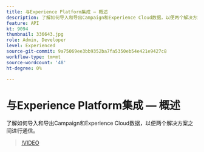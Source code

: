 ```yaml
---
title: 与Experience Platform集成 — 概述
description: 了解如何导入和导出Campaign和Experience Cloud数据，以便两个解决方案之间进行通信。
feature: API
kt: 9094
thumbnail: 336643.jpg
role: Admin, Developer
level: Experienced
source-git-commit: 9a75069ee3bb9352ba7fa5350eb54e421e9427c8
workflow-type: tm+mt
source-wordcount: '48'
ht-degree: 0%

---
```


# 与Experience Platform集成 — 概述

了解如何导入和导出Campaign和Experience Cloud数据，以便两个解决方案之间进行通信。

>[!VIDEO](https://video.tv.adobe.com/v/336643?quality=12)
